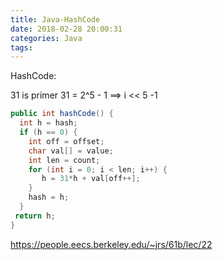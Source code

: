 ```yaml
---
title: Java-HashCode
date: 2018-02-28 20:00:31
categories: Java
tags:
---
```


HashCode: 

31 is primer
31 = 2^5 - 1 ==> i << 5 -1  

```java
public int hashCode() {
  int h = hash;
  if (h == 0) {
    int off = offset;
    char val[] = value;
    int len = count;
    for (int i = 0; i < len; i++) {
       h = 31*h + val[off++];
    }
    hash = h;
  }
 return h;
}
```

https://people.eecs.berkeley.edu/~jrs/61b/lec/22
